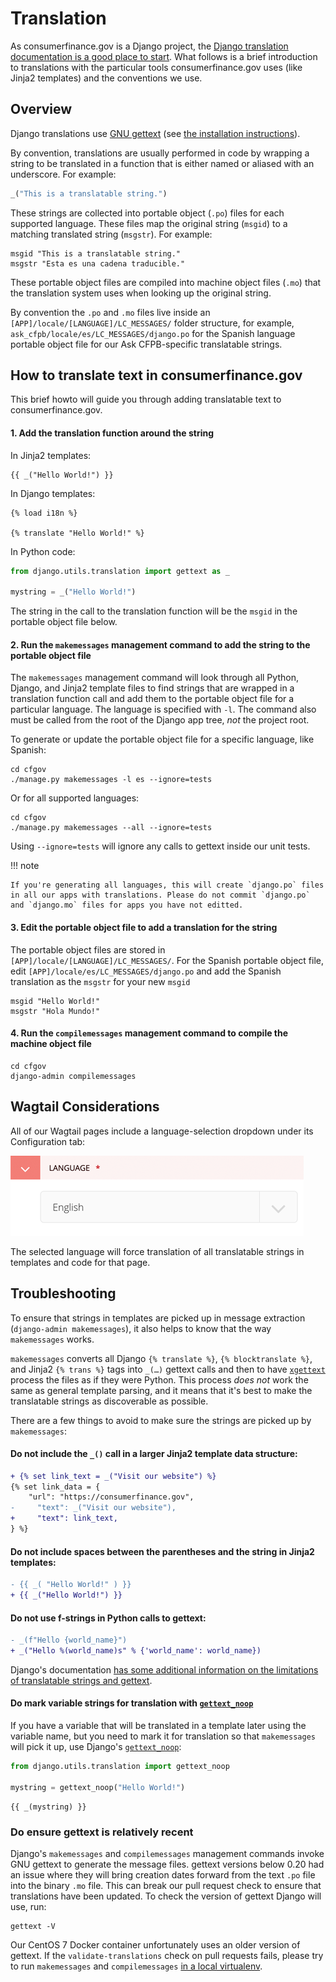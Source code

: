 # Translation

As consumerfinance.gov is a Django project, the [Django translation documentation is a good place to start](https://docs.djangoproject.com/en/1.11/topics/i18n/translation/). What follows is a brief introduction to translations with the particular tools consumerfinance.gov uses (like Jinja2 templates) and the conventions we use.

## Overview

Django translations use [GNU gettext](https://en.wikipedia.org/wiki/Gettext) (see
[the installation instructions](installation.md#install-gnu-gettext-for-django-translation-support)).

By convention, translations are usually performed in code by wrapping a string to be translated in a function that is either named or aliased with an underscore. For example:

```python
_("This is a translatable string.")
```

These strings are collected into portable object (`.po`) files for each supported language. These files map the original string (`msgid`) to a matching translated string (`msgstr`). For example:

```po
msgid "This is a translatable string."
msgstr "Esta es una cadena traducible."
```

These portable object files are compiled into machine object files (`.mo`) that the translation system uses when looking up the original string.

By convention the `.po` and `.mo` files live inside an `[APP]/locale/[LANGUAGE]/LC_MESSAGES/` folder structure, for example, `ask_cfpb/locale/es/LC_MESSAGES/django.po` for the Spanish language portable object file for our Ask CFPB-specific translatable strings.

## How to translate text in consumerfinance.gov

This brief howto will guide you through adding translatable text to consumerfinance.gov.

#### 1. Add the translation function around the string

In Jinja2 templates:

```jinja
{{ _("Hello World!") }}
```

In Django templates:

```django
{% load i18n %}

{% translate "Hello World!" %}
```

In Python code:

```python
from django.utils.translation import gettext as _

mystring = _("Hello World!")
```

The string in the call to the translation function will be the `msgid` in the portable object file below.

#### 2. Run the `makemessages` management command to add the string to the portable object file

The `makemessages` management command will look through all Python, Django, and Jinja2 template files to find strings that are wrapped in a translation function call and add them to the portable object file for a particular language. The language is specified with `-l`. The command also must be called from the root of the Django app tree, _not_ the project root.

To generate or update the portable object file for a specific language, like Spanish:

```shell
cd cfgov
./manage.py makemessages -l es --ignore=tests
```

Or for all supported languages:

```shell
cd cfgov
./manage.py makemessages --all --ignore=tests
```

Using `--ignore=tests` will ignore any calls to gettext inside our unit tests.

!!! note

    If you're generating all languages, this will create `django.po` files in all our apps with translations. Please do not commit `django.po` and `django.mo` files for apps you have not editted.

#### 3. Edit the portable object file to add a translation for the string

The portable object files are stored in `[APP]/locale/[LANGUAGE]/LC_MESSAGES/`. For the Spanish portable object file, edit `[APP]/locale/es/LC_MESSAGES/django.po` and add the Spanish translation as the `msgstr` for your new `msgid`

```po
msgid "Hello World!"
msgstr "Hola Mundo!"
```

#### 4. Run the `compilemessages` management command to compile the machine object file

```shell
cd cfgov
django-admin compilemessages
```

## Wagtail Considerations

All of our Wagtail pages include a language-selection dropdown under its Configuration tab:

![Wagtail page language selection](img/wagtail-language.png)

The selected language will force translation of all translatable strings in templates and code for that page.

## Troubleshooting

To ensure that strings in templates are picked up in message extraction (`django-admin makemessages`), it also helps to know that the way `makemessages` works.

`makemessages` converts all Django `{% translate %}`, `{% blocktranslate %}`, and Jinja2 `{% trans %}` tags into `_(…)` gettext calls and then to have [`xgettext`](https://www.gnu.org/software/gettext/manual/gettext.html) process the files as if they were Python. This process _does not_ work the same as general template parsing, and it means that it's best to make the translatable strings as discoverable as possible.

There are a few things to avoid to make sure the strings are picked up by `makemessages`:

#### Do not include the `_()` call in a larger Jinja2 template data structure:

```diff
+ {% set link_text = _("Visit our website") %}
{% set link_data = {
    "url": "https://consumerfinance.gov",
-     "text": _("Visit our website"),
+     "text": link_text,
} %}
```

#### Do not include spaces between the parentheses and the string in Jinja2 templates:

```diff
- {{ _( "Hello World!" ) }}
+ {{ _("Hello World!") }}
```

#### Do not use f-strings in Python calls to gettext:

```diff
- _(f"Hello {world_name}")
+ _("Hello %(world_name)s" % {'world_name': world_name})
```

Django's documentation [has some additional information on the limitations of translatable strings and gettext](https://docs.djangoproject.com/en/2.2/topics/i18n/translation/#standard-translation).

#### Do mark variable strings for translation with [`gettext_noop`](https://docs.djangoproject.com/en/3.1/topics/i18n/translation/#marking-strings-as-no-op)

If you have a variable that will be translated in a template later using the variable name, but you need to mark it for translation so that `makemessages` will pick it up, use Django's [`gettext_noop`](https://docs.djangoproject.com/en/3.1/topics/i18n/translation/#marking-strings-as-no-op):

```python
from django.utils.translation import gettext_noop

mystring = gettext_noop("Hello World!")
```

```jinja
{{ _(mystring) }}
```

### Do ensure gettext is relatively recent

Django's `makemessages` and `compilemessages` management commands invoke GNU gettext to generate the message files. gettext versions below 0.20 had an issue where they will bring creation dates forward from the text `.po` file into the binary `.mo` file. This can break our pull request check to ensure that translations have been updated. To check the version of gettext Django will use, run:

```shell
gettext -V
```

Our CentOS 7 Docker container unfortunately uses an older version of gettext. If the `validate-translations` check on pull requests fails, please try to run `makemessages` and `compilemessages` [in a local virtualenv](https://cfpb.github.io/consumerfinance.gov/installation/#set-up-the-consumerfinancegov-virtualenv).
